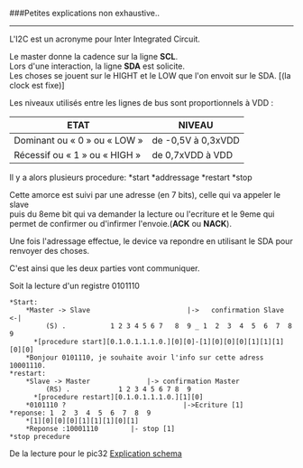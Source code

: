 ###Petites explications non exhaustive..
<hr/>

L'I2C est un acronyme pour Inter Integrated Circuit.

Le master donne la cadence sur la ligne **SCL**.
<br/>Lors d'une interaction, la ligne **SDA** est solicite.
<br/>Les choses se jouent sur le HIGHT et le LOW que l'on envoit sur le SDA. [(la clock est fixe)]

Les niveaux utilisés entre les lignes de bus sont proportionnels à VDD :

| ETAT | NIVEAU|
| ----  | -----|
| Dominant ou « 0 » ou « LOW »  | de -0,5V à 0,3xVDD |
| Récessif ou « 1 » ou « HIGH » | de 0,7xVDD à VDD   | 

Il y a alors plusieurs procedure:
	*start
	*addressage
	*restart
	*stop


Cette amorce est suivi par une adresse (en 7 bits), celle qui va appeler le slave
<br/>puis du 8eme bit qui va demander la lecture ou l'ecriture et le 9eme qui permet de confirmer ou d'infirmer l'envoie.(**ACK** ou **NACK**).

Une fois l'adressage effectue, le device va repondre en utilisant le SDA pour renvoyer des choses.

C'est ainsi que les deux parties vont communiquer.

Soit la lecture d'un registre 0101110

	*Start:
		*Master -> Slave                        |->   confirmation Slave  <-|
		     (S) .           1 2 3 4 5 6 7   8  9 _ 1  2  3  4  5  6  7  8  9 		
		  *[procedure start][0.1.0.1.1.1.0.][0][0]-[1][0][0][0][1][1][1][0][0]
		*Bonjour 0101110, je souhaite avoir l'info sur cette adress 10001110.
	*restart:
		*Slave -> Master			  |-> confirmation Master
		     (RS) .            1 2 3 4 5 6 7 8  9
		  *[procedure restart][0.1.0.1.1.1.0.][1][0]
		*0101110 ?                             |->Ecriture [1]
	*reponse: 1  2  3  4  5  6  7  8  9 		
		*[1][0][0][0][1][1][1][0][1]
		*Reponse :10001110        |- stop [1]
	*stop precedure


De la lecture pour le pic32
[Explication schema](http://hades.mech.northwestern.edu/index.php/PIC32MX:_I2C_Communication_between_PIC32s)


